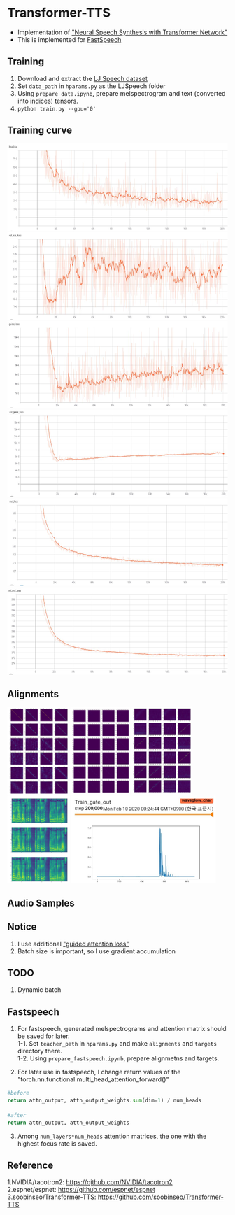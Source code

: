 # Transformer-TTS
- Implementation of ["Neural Speech Synthesis with Transformer Network"](https://arxiv.org/abs/1809.08895)  
- This is implemented for [FastSpeech](https://github.com/Deepest-Project/FastSpeech)  


## Training  
1. Download and extract the [LJ Speech dataset](https://keithito.com/LJ-Speech-Dataset/)  
2. Set `data_path` in `hparams.py` as the LJSpeech folder  
3. Using `prepare_data.ipynb`, prepare melspectrogram and text (converted into indices) tensors.  
4. `python train.py --gpu='0'`  


## Training curve  
<img src="figures/bce_loss.JPG" height="200"> <img src="figures/val_bce_loss.JPG" height="200">  
<img src="figures/guide_loss.JPG" height="200"> <img src="figures/val_guide_loss.JPG" height="200">  
<img src="figures/l1_loss.JPG" height="200"> <img src="figures/val_l1_loss.JPG" height="200">  

## Alignments  
<img src="figures/enc_alignments.JPG" height="200">  
<img src="figures/dec_alignments.JPG" height="200">  
<img src="figures/enc_dec_alignments.JPG" height="200">  
<img src="figures/melspec.JPG" height="200">  
<img src="figures/stop_prediction.JPG" height="200">  

## Audio Samples    


## Notice  
1. I use additional ["guided attention loss"](https://arxiv.org/pdf/1710.08969.pdf)  
2. Batch size is important, so I use gradient accumulation  

## TODO
1. Dynamic batch  

## Fastspeech  
1. For fastspeech, generated melspectrograms and attention matrix should be saved for later.  
1-1. Set `teacher_path` in `hparams.py` and make `alignments` and `targets` directory there.  
1-2. Using `prepare_fastspeech.ipynb`, prepare alignmetns and targets.  
  
2. For later use in fastspeech, I change return values of the "torch.nn.functional.multi_head_attention_forward()"  
```python
#before
return attn_output, attn_output_weights.sum(dim=1) / num_heads  

#after  
return attn_output, attn_output_weights
```  
3. Among `num_layers*num_heads` attention matrices, the one with the highest focus rate is saved.  

## Reference
1.NVIDIA/tacotron2: https://github.com/NVIDIA/tacotron2  
2.espnet/espnet: https://github.com/espnet/espnet  
3.soobinseo/Transformer-TTS: https://github.com/soobinseo/Transformer-TTS
